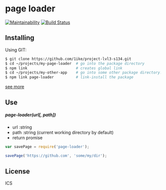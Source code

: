 # page loader

[![Maintainability](https://api.codeclimate.com/v1/badges/11369a6982008fc1906e/maintainability)](https://codeclimate.com/github/1ike/project-lvl3-s134/maintainability)
[![Build Status](https://travis-ci.org/1ike/project-lvl3-s134.svg?branch=master)](https://travis-ci.org/1ike/project-lvl3-s134)

## Installing

Using GIT:

```bash
$ git clone https://github.com/1ike/project-lvl3-s134.git
$ cd ~/projects/my-page-loader  # go into the package directory
$ npm link                      # creates global link
$ cd ~/projects/my-other-app    # go into some other package directory.
$ npm link page-loader          # link-install the package
```
[see more](https://docs.npmjs.com/cli/link)

## Use

##### page-loader(url[, path])
 - url  :string
 - path :string (current working directory by default)
 - return promise

```js
var savePage = require('page-loader');

savePage('https://github.com', 'some/my/dir');
```

## License

ICS
